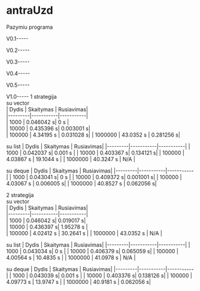 # antraUzd
Pazymiu programa


V0.1-----


V0.2-----


V0.3-----


V0.4-----


V0.5-----


V1.0-----
1 strategija                                          
su vector                                           
| Dydis   | Skaitymas | Rusiavimas|                   
|---------|-----------|-----------|               
| 1000    | 0.046042 s| 0 s       |                   
| 10000   | 0.435396 s| 0.003001 s|                                     
| 100000  | 4.34195 s | 0.031028 s|
| 1000000 | 43.0352 s | 0.281256 s| 

su list
| Dydis   | Skaitymas | Rusiavimas|
|---------|-----------|-----------|
| 1000    | 0.042037 s| 0.001 s   |
| 10000   | 0.403367 s| 0.134121 s|
| 100000  | 4.03867 s | 19.1044 s |
| 1000000 | 40.3247 s | N/A       | 

su deque
| Dydis   | Skaitymas | Rusiavimas|
|---------|-----------|-----------|
| 1000    | 0.043041 s| 0 s       |
| 10000   | 0.409372 s| 0.001001 s|
| 100000  | 4.03067 s | 0.006005 s|
| 1000000 | 40.8527 s | 0.062056 s|

2 strategija                                          
su vector                                           
| Dydis   | Skaitymas | Rusiavimas|                   
|---------|-----------|-----------|               
| 1000    | 0.046042 s| 0.019017 s|                   
| 10000   | 0.436397 s| 1.95278 s |                                     
| 100000  | 4.02412 s | 30.2641 s |
| 1000000 | 43.0352 s | N/A       | 

su list
| Dydis   | Skaitymas | Rusiavimas|
|---------|-----------|-----------|
| 1000    | 0.043034 s| 0 s       |
| 10000   | 0.406379 s| 0.065059 s|
| 100000  | 4.00564 s | 10.4835 s |
| 1000000 | 41.0978 s | N/A       | 

su deque
| Dydis   | Skaitymas | Rusiavimas|
|---------|-----------|-----------|
| 1000    | 0.043039 s| 0.001 s   |
| 10000   | 0.403376 s| 0.138126 s|
| 100000  | 4.09773 s | 13.9747 s |
| 1000000 | 40.9181 s | 0.062056 s|
